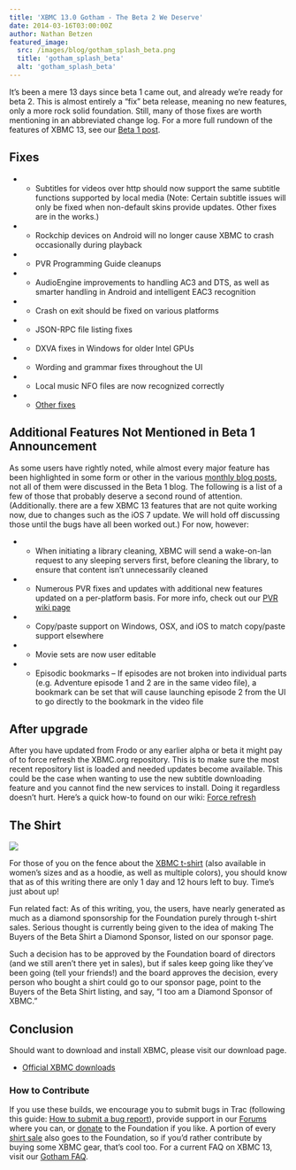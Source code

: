 ```yaml
---
title: 'XBMC 13.0 Gotham - The Beta 2 We Deserve'
date: 2014-03-16T03:00:00Z
author: Nathan Betzen
featured_image:
  src: /images/blog/gotham_splash_beta.png
  title: 'gotham_splash_beta'
  alt: 'gotham_splash_beta'
---
```

It’s been a mere 13 days since beta 1 came out, and already we’re ready for beta 2. This is almost entirely a “fix” beta release, meaning no new features, only a more rock solid foundation. Still, many of those fixes are worth mentioning in an abbreviated change log. For a more full rundown of the features of XBMC 13, see our [Beta 1 post](https://kodi.wiki/xbmc-13-0-gotham-beta1-rises/ "beta1").

 Fixes
-----

 
 * * Subtitles for videos over http should now support the same subtitle functions supported by local media (Note: Certain subtitle issues will only be fixed when non-default skins provide updates. Other fixes are in the works.)
 * * Rockchip devices on Android will no longer cause XBMC to crash occasionally during playback
 * * PVR Programming Guide cleanups
 * * AudioEngine improvements to handling AC3 and DTS, as well as smarter handling in Android and intelligent EAC3 recognition
 * * Crash on exit should be fixed on various platforms
 * * JSON-RPC file listing fixes
 * * DXVA fixes in Windows for older Intel GPUs
 * * Wording and grammar fixes throughout the UI
 * * Local music NFO files are now recognized correctly
 * * [Other fixes](https://github.com/xbmc/xbmc/compare/Gotham_beta1...Gotham_beta2)
 
  

 Additional Features Not Mentioned in Beta 1 Announcement
--------------------------------------------------------

 As some users have rightly noted, while almost every major feature has been highlighted in some form or other in the various [monthly blog posts](https://kodi.wiki/tag/gotham/ "XBMC monthly alpha posts"), not all of them were discussed in the Beta 1 blog. The following is a list of a few of those that probably deserve a second round of attention. (Additionally. there are a few XBMC 13 features that are not quite working now, due to changes such as the iOS 7 update. We will hold off discussing those until the bugs have all been worked out.) For now, however:

 
 * * When initiating a library cleaning, XBMC will send a wake-on-lan request to any sleeping servers first, before cleaning the library, to ensure that content isn’t unnecessarily cleaned
 * * Numerous PVR fixes and updates with additional new features updated on a per-platform basis. For more info, check out our [PVR wiki page](https://kodi.wiki/view/PVR "PVR for XBMC wiki page")
 * * Copy/paste support on Windows, OSX, and iOS to match copy/paste support elsewhere
 * * Movie sets are now user editable
 * * Episodic bookmarks – If episodes are not broken into individual parts (e.g. Adventure episode 1 and 2 are in the same video file), a bookmark can be set that will cause launching episode 2 from the UI to go directly to the bookmark in the video file
 
  

 After upgrade
-------------

 After you have updated from Frodo or any earlier alpha or beta it might pay of to force refresh the XBMC.org repository. This is to make sure the most recent repository list is loaded and needed updates become available. This could be the case when wanting to use the new subtitle downloading feature and you cannot find the new services to install. Doing it regardless doesn’t hurt. Here’s a quick how-to found on our wiki: [Force refresh](https://kodi.wiki/view/Add-on_manager)

 The Shirt
---------

 [![](https://images.teespring.com/shirt_pic/452953/7/355/front.jpg?v=2014-03-04-05-35)](https://teespring.com/xbmcbeta1shirt)

 For those of you on the fence about the  [XBMC t-shirt](https://teespring.com/xbmcbeta1shirt "XBMC Shirt") (also available in women’s sizes and as a hoodie, as well as multiple colors), you should know that as of this writing there are only 1 day and 12 hours left to buy. Time’s just about up!

 Fun related fact: As of this writing, you, the users, have nearly generated as much as a diamond sponsorship for the Foundation purely through t-shirt sales. Serious thought is currently being given to the idea of making The Buyers of the Beta Shirt a Diamond Sponsor, listed on our sponsor page.

 Such a decision has to be approved by the Foundation board of directors (and we still aren’t there yet in sales), but if sales keep going like they’ve been going (tell your friends!) and the board approves the decision, every person who bought a shirt could go to our sponsor page, point to the Buyers of the Beta Shirt listing, and say, “I too am a Diamond Sponsor of XBMC.”

  Conclusion
-----------

 Should want to download and install XBMC, please visit our download page.

 * [Official XBMC downloads](https://kodi.wiki/download/)

  

 ### How to Contribute

 If you use these builds, we encourage you to submit bugs in Trac (following this guide: [How to submit a bug report](https://kodi.wiki/view/HOW-TO:Submit_a_bug_report)), provide support in our [Forums](https://forum.kodi.tv/ "XBMC Forums") where you can, or [donate](https://kodi.wiki/contribute/donate/ "XBMC Foundation Donations") to the Foundation if you like. A portion of every [shirt sale](https://teespring.com/xbmcbeta1shirt "XBMC Shirt Sale") also goes to the Foundation, so if you’d rather contribute by buying some XBMC gear, that’s cool too. For a current FAQ on XBMC 13, visit our [Gotham FAQ](https://kodi.wiki/view/XBMC_v13_(Gotham)_FAQ "XBMC 13 FAQ").

 